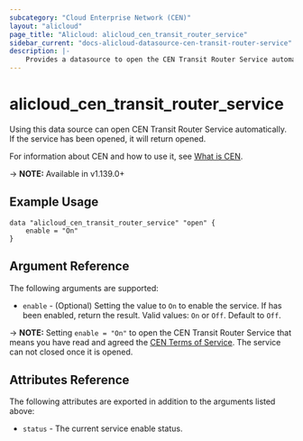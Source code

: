 ```yaml
---
subcategory: "Cloud Enterprise Network (CEN)"
layout: "alicloud"
page_title: "Alicloud: alicloud_cen_transit_router_service"
sidebar_current: "docs-alicloud-datasource-cen-transit-router-service"
description: |-
    Provides a datasource to open the CEN Transit Router Service automatically.
---
```


# alicloud\_cen\_transit\_router\_service

Using this data source can open CEN Transit Router Service automatically. If the service has been opened, it will return opened.

For information about CEN and how to use it, see [What is CEN](https://www.alibabacloud.com/help/en/doc-detail/59870.htm).

-> **NOTE:** Available in v1.139.0+

## Example Usage

```
data "alicloud_cen_transit_router_service" "open" {
	enable = "On"
}
```

## Argument Reference

The following arguments are supported:

* `enable` - (Optional) Setting the value to `On` to enable the service. If has been enabled, return the result. Valid values: `On` or `Off`. Default to `Off`.

-> **NOTE:** Setting `enable = "On"` to open the CEN Transit Router Service that means you have read and agreed the [CEN Terms of Service](https://help.aliyun.com/document_detail/66667.html). The service can not closed once it is opened.

## Attributes Reference

The following attributes are exported in addition to the arguments listed above:

* `status` - The current service enable status. 
